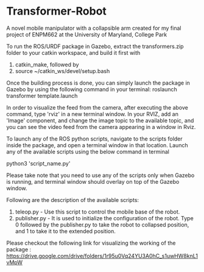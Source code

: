 # Transformer-Robot
A novel mobile manipulator with a collapsible arm created for my final project of ENPM662 at the University of Maryland, College Park

To run the ROS/URDF package in Gazebo, extract the transformers.zip folder to your catkin workspace, and build it first with 
1. catkin_make, followed by
2. source ~/catkin_ws/devel/setup.bash

Once the building process is done, you can simply launch the package in Gazebo by using the following command in your terminal:
roslaunch transformer template.launch

In order to visualize the feed from the camera, after executing the above command, type 'rviz' in a new terminal window. In your RVIZ, add an 'Image' component, and change the image topic to the available topic, and you can see the video feed from the camera appearing in a window in Rviz.

To launch any of the ROS python scripts, navigate to the scripts folder inside the package, and open a terminal window in that location. Launch any of the available scripts using the below command in terminal 

python3 'script_name.py'

Please take note that you need to use any of the scripts only when Gazebo is running, and terminal window should overlay on top of the Gazebo window.

Following are the description of the available scripts:

1. teleop.py - Use this script to control the mobile base of the robot.
2. publisher.py - It is used to initialize the configuration of the robot. Type 0 followed by the publisher.py to take the robot to collapsed position, and 1 to take it to the extended position.

Please checkout the following link for visualizing the working of the package : https://drive.google.com/drive/folders/1r95u0Vq24YU3A0hC_s1uwHW8knL1vMpW
